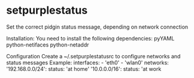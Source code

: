 # setpurplestatus
Set the correct pidgin status message, depending on network connection

Installation:
  You need to install the following dependencies:
    pyYAML
    python-netifaces
    python-netaddr

Configuration
  Create a ~/.setpurplestatusrc to configure networks and status messages
  Example:
    interfaces:
          - 'eth0'
          - 'wlan0'
    networks:
            '192.168.0.0/24':
                    status: 'at home'
            '10.0.0.0/16':
                    status: 'at work